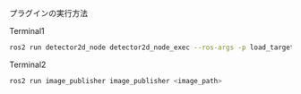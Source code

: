 プラグインの実行方法

Terminal1
```bash
ros2 run detector2d_node detector2d_node_exec --ros-args -p load_target_plugin:=detector2d_plugins::YoloxTrt
```

Terminal2
```bash
ros2 run image_publisher image_publisher <image_path>
```